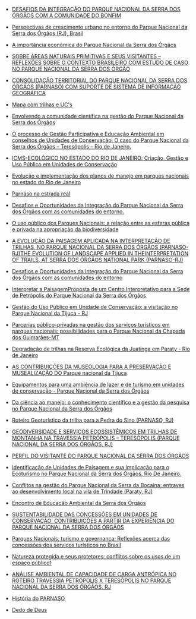 - [DESAFIOS DA INTEGRAÇÃO DO PARQUE NACIONAL DA SERRA DOS ÓRGÃOS COM A COMUNIDADE DO BONFIM](http://pensaracademico.facig.edu.br/index.php/pensaracademico/article/view/7)

- [Perspectivas de crescimento urbano no entorno do Parque Nacional da Serra dos Órgãos (RJ), Brasil](http://www.lasics.uminho.pt/conferences/index.php/CEGOT/XIV_ColoquioIbericoGeografia/paper/view/2122/0)

- [A importância econômica do Parque Nacional da Serra dos Órgãos](https://pantheon.ufrj.br/handle/11422/8882)

- [SOBRE ÁREAS NATURAIS PRIMITIVAS E SEUS VISITANTES – REFLEXÕES SOBRE O CONTEXTO BRASILEIRO COM ESTUDO DE CASO NO PARQUE NACIONAL DA SERRA DOS ÓRGÃO](http://www.unirio.br/estudante/ccbs/ecoturismo/Dissertacao_Mestrado2019.12.4.pdf)

- [CONSOLIDAÇÃO TERRITORIAL DO PARQUE NACIONAL DA 
SERRA DOS ÓRGÃOS (PARNASO) COM SUPORTE DE SISTEMA DE 
INFORMAÇÃO GEOGRÁFICA](http://www.atafona.uerj.br/na/artigos/victorhugo.pdf)

- [Mapa com trilhas e UC's](https://www.google.com/maps/d/u/1/viewer?ll=-22.387295668371987%2C-43.177609&z=11&ltclid=a531aa48-3b9c-44f3-9e8e-79143292b1e3&mid=18UlwZIJ_6Q16xQwoFEKwQ2Xb0LiHIYZl)

- [Envolvendo a comunidade científica na gestão do Parque Nacional da Serra dos Órgãos](https://revistaeletronica.icmbio.gov.br/index.php/BioBR/article/view/443)

- [O processo de Gestão Participativa e Educação Ambiental em conselhos de Unidades de Conservação: O caso do Parque Nacional da Serra dos Órgãos – Teresópolis – Rio de Janeiro.](http://www.ibama.gov.br/sophia/cnia/teses/sultanemmussidissertacaoparte1.pdf)

- [ICMS-ECOLÓGICO NO ESTADO DO RIO DE JANEIRO: 
Criação, Gestão e Uso Público em Unidades de Conservação ](https://www.ie.ufrj.br/images/IE/PPED/Teses/2015/Bruna%20Ran%C3%A7ao%20Conti.pdf)

- [Evolução e implementação dos planos de manejo em parques nacionais no estado do Rio de Janeiro](https://www.scielo.br/j/rarv/a/tq97hvXxR99DY9BcKnSQRFH/?lang=pt)

- [Parnaso na estrada real](http://www.institutoestradareal.com.br/servico/detalhe/atrativo/Parque-Nacional-da-Serra-dos-Orgaos/598)

- [Desafios e Oportunidades da Integração do Parque Nacional da Serra dos Órgãos com as comunidades do entorno.](https://tede.ufrrj.br/jspui/handle/jspui/3674)

- [O uso público dos Parques Nacionais: a relação entre as esferas pública e privada na apropriação da biodiversidade](https://repositorio.unb.br/bitstream/10482/3826/1/2009_CamilaGoncalvesdeOliveiraRodrigues.pdf)

- [A EVOLUÇÃO DA PAISAGEM APLICADA NA INTERPRETAÇÃO DE TRILHAS, NO PARQUE NACIONAL DA SERRA DOS ÓRGÃOS (PARNASO-RJ)THE EVOLUTION OF LANDSCAPE APPLIED IN THEINTERPRETATION OF TRAILS, AT SERRA DOS ÓRGÃOS NATIONAL PARK (PARNASO-RJ)](http://rbciamb.com.br/index.php/Publicacoes_RBCIAMB/article/view/136/103)

- [Desafios e Oportunidades da Integração do Parque Nacional da Serra dos Órgãos com as comunidades do entorno](https://tede.ufrrj.br/jspui/bitstream/jspui/3674/2/2012%20-%20Hamilton%20Francisco%20de%20Souza%20Filho.pdf)

- [Interpretar a PaisagemProposta de um Centro Interpretativo para a Sede de Petrópolis do Parque Nacional da Serra dos Órgãos](https://repositorio-aberto.up.pt/bitstream/10216/117510/2/302829.pdf)

- [Gestão do Uso Público em Unidade de Conservação: a visitação no Parque Nacional da Tijuca - RJ](https://periodicos.unifesp.br/index.php/ecoturismo/article/view/5860)


- [Parcerias público-privadas na gestão dos serviços turísticos em parques nacionais: possibilidades para o Parque Nacional da Chapada dos Guimarães-MT](https://siaiap39.univali.br/repositorio/handle/repositorio/1323)


- [Degradação de trilhas na Reserva Ecológica da Juatinga em Paraty - Rio de Janeiro](https://www.scielo.br/j/ambiagua/a/58ZZZcTnb4MQ46mPrC8gCnw/abstract/?lang=pt)

- [AS CONTRIBUIÇÕES DA MUSEOLOGIA PARA A PRESERVAÇÃO E MUSEALIZAÇÃO DO Parque nacional da Tijuca](http://www.unirio.br/ppg-pmus/copy_of_elisama_beliani.pdf)

- [Equipamentos para uma ambiência de lazer e de turismo em unidades de conservação - Parque Nacional da Serra dos Órgãos](https://www.icmbio.gov.br/parnaserradosorgaos/images/stories/Figueiredo_2007.pdf)

- [Da ciência ao manejo: o conhecimento científico e a gestão da pesquisa no Parque Nacional da Serra dos Órgãos](https://www.icmbio.gov.br/parnaserradosorgaos/images/stories/Viveiros_de_Castro__Cronemberger_2007.pdf)

- [Roteiro Geoturístico da trilha para a Pedra do Sino (PARNASO, RJ)](https://periodicos.unifesp.br/index.php/ecoturismo/article/view/10586)

- [GEODIVERSIDADE E SERVIÇOS ECOSSISTÊMICOS EM TRILHAS DE MONTANHA NA TRAVESSIA PETRÓPOLIS – TERESÓPOLIS (PARQUE NACIONAL DA SERRA DOS ÓRGÃOS, RJ)](https://www.researchgate.net/profile/Fernando-Pessoa/publication/341915203_GEODIVERSIDADE_E_SERVICOS_ECOSSISTEMICOS_EM_TRILHAS_DE_MONTANHA_NA_TRAVESSIA_PETROPOLIS_-TERESOPOLIS_PARQUE_NACIONAL_DA_SERRA_DOS_ORGAOS_RJ/links/5ed97a0a458515294536ee9f/GEODIVERSIDADE-E-SERVICOS-ECOSSISTEMICOS-EM-TRILHAS-DE-MONTANHA-NA-TRAVESSIA-PETROPOLIS-TERESOPOLIS-PARQUE-NACIONAL-DA-SERRA-DOS-ORGAOS-RJ.pdf)

- [PERFIL DO VISITANTE DO PARQUE NACIONAL DA SERRA DOS ÓRGÃOS ](http://www.physis.org.br/ecouc/Artigos/Artigo48.pdf)

- [Identificação de Unidades de Paisagem e sua Implicação para o Ecoturismo no Parque Nacional da Serra dos Órgãos, Rio De Janeiro.](http://lsie.unb.br/rbg/index.php/rbg/article/view/88)





- [Conflitos na gestão do Parque Nacional da Serra da Bocaina: entraves ao desenvolvimento local na vila de Trindade (Paraty, RJ)](https://www.scielo.br/j/inter/a/FY4ypZDXJXMs3hLWTdyxW3M/?lang=pt&format=html)

- [Encontro de Educação Ambiental da Serra dos Órgãos](https://www.gov.br/icmbio/pt-br/assuntos/pesquisa/seminarios-de-pesquisa/DCOM_anais_13_pesquisa_Parna_Serra_dos_Orgaos.pdf)

- [SUSTENTABILIDADE DAS CONCESSÕES EM UNIDADES DE CONSERVAÇÃO: CONTRIBUIÇÕES A PARTIR DA EXPERIÊNCIA DO PARQUE NACIONAL DA SERRA DOS ÓRGÃOS](https://www.unifeso.edu.br/revista/index.php/jopic/article/viewFile/906/524)

-  [Parques Nacionais, turismo e governança: Reflexões acerca das concessões dos serviços turísticos no Brasil](https://observatoriodoturismo.es.gov.br/Media/observatorio/Publicacoes/Outras/Artigos/2119-Texto%20do%20artigo-10543-2-10-20210602.pdf)
-  [Natureza protegida e seus protetores: conflitos sobre os usos de um espaço público1](http://evento.abant.org.br/rba/30rba/files/867_2017-02-15.pdf)
-  [ANÁLISE AMBIENTAL DE CAPACIDADE DE CARGA ANTRÓPICA NO ROTEIRO TRAVESSIA PETRÓPOLIS X TERESÓPOLIS NO PARQUE NACIONAL DA SERRA DOS ÓRGÃOS, RJ](https://www.ufjf.br/analiseambiental/files/2009/11/TCC-2.pdf)

- [História do PARNASO](https://www.icmbio.gov.br/parnaserradosorgaos/quem-somos/historia.html)
- [Dedo de Deus](https://www.icmbio.gov.br/parnaserradosorgaos/destaques/78-um-seculo-de-escaladas-ao-dedo-de-deus6.html)
